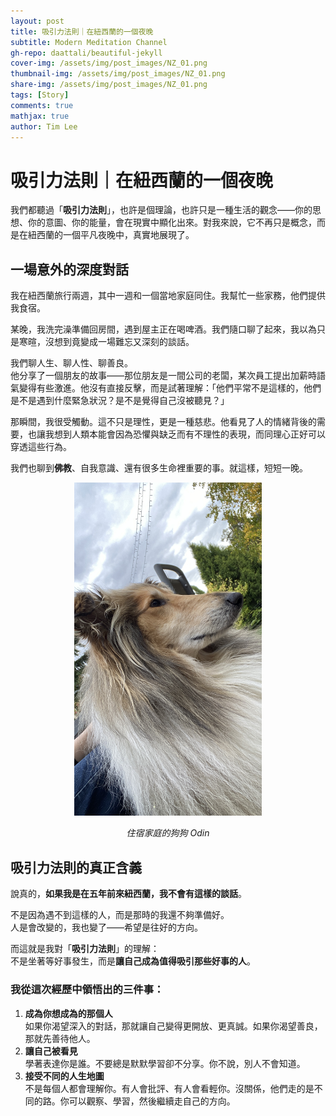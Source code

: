 ```yaml
---
layout: post
title: 吸引力法則｜在紐西蘭的一個夜晚
subtitle: Modern Meditation Channel
gh-repo: daattali/beautiful-jekyll
cover-img: /assets/img/post_images/NZ_01.png
thumbnail-img: /assets/img/post_images/NZ_01.png
share-img: /assets/img/post_images/NZ_01.png
tags: [Story]
comments: true
mathjax: true
author: Tim Lee
---
```

<!DOCTYPE html>
<html lang="zh-Hant">
<head>
  <meta charset="UTF-8">
  <title>吸引力法則｜在紐西蘭的一個夜晚</title>
</head>
<body>
  <h1>吸引力法則｜在紐西蘭的一個夜晚</h1>

  <p>我們都聽過「<strong>吸引力法則</strong>」，也許是個理論，也許只是一種生活的觀念——你的思想、你的意圖、你的能量，會在現實中顯化出來。對我來說，它不再只是概念，而是在紐西蘭的一個平凡夜晚中，真實地展現了。</p>

  <h2>一場意外的深度對話</h2>

  <p>我在紐西蘭旅行兩週，其中一週和一個當地家庭同住。我幫忙一些家務，他們提供我食宿。</p>

  <p>某晚，我洗完澡準備回房間，遇到屋主正在喝啤酒。我們隨口聊了起來，我以為只是寒暄，沒想到竟變成一場難忘又深刻的談話。</p>

  <p>我們聊人生、聊人性、聊善良。<br>
  他分享了一個朋友的故事——那位朋友是一間公司的老闆，某次員工提出加薪時語氣變得有些激進。他沒有直接反擊，而是試著理解：「他們平常不是這樣的，他們是不是遇到什麼緊急狀況？是不是覺得自己沒被聽見？」</p>

  <p>那瞬間，我很受觸動。這不只是理性，更是一種慈悲。他看見了人的情緒背後的需要，也讓我想到人類本能會因為恐懼與缺乏而有不理性的表現，而同理心正好可以穿透這些行為。</p>

  <p>我們也聊到<strong>佛教</strong>、自我意識、還有很多生命裡重要的事。就這樣，短短一晚。</p>

  <div style="text-align: center;">
  <img src="/assets/img/post_images/NZ_02.JPG" alt="Description" width="300"/>
  <p style="font-style: italic;">住宿家庭的狗狗 Odin</p>
</div>

  <h2>吸引力法則的真正含義</h2>

  <p>說真的，<strong>如果我是在五年前來紐西蘭，我不會有這樣的談話</strong>。</p>

  <p>不是因為遇不到這樣的人，而是那時的我還不夠準備好。<br>
  人是會改變的，我也變了——希望是往好的方向。</p>

  <p>而這就是我對「<strong>吸引力法則</strong>」的理解：<br>
  不是坐著等好事發生，而是<strong>讓自己成為值得吸引那些好事的人</strong>。</p>

  <h3>我從這次經歷中領悟出的三件事：</h3>

  <ol>
    <li><strong>成為你想成為的那個人</strong><br>
    如果你渴望深入的對話，那就讓自己變得更開放、更真誠。如果你渴望善良，那就先善待他人。</li>

  <li><strong>讓自己被看見</strong><br>
    學著表達你是誰。不要總是默默學習卻不分享。你不說，別人不會知道。</li>

  <li><strong>接受不同的人生地圖</strong><br>
    不是每個人都會理解你。有人會批評、有人會看輕你。沒關係，他們走的是不同的路。你可以觀察、學習，然後繼續走自己的方向。</li>
  </ol>

</body>
</html>

